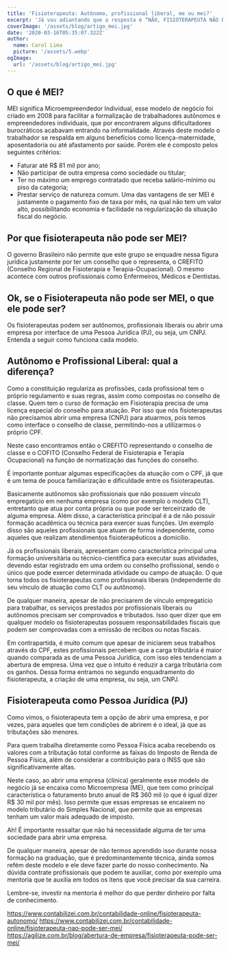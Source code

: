 ```yaml
---
title: 'Fisioterapeuta: Autônomo, profissional liberal, me ou mei?'
excerpt: 'Já vou adiantando que a resposta é “NÃO, FISIOTERAPEUTA NÃO PODE SER MEI.”'
coverImage: '/assets/blog/artigo_mei.jpg'
date: '2020-03-16T05:35:07.322Z'
author:
  name: Carol Lima
  picture: '/assets/5.webp'
ogImage:
  url: '/assets/blog/artigo_mei.jpg'
---
```


## O que é MEI?


MEI significa Microempreendedor Individual, esse modelo de negócio foi criado em 2008 para facilitar a formalização de trabalhadores autônomos e empreendedores individuais, que por encontrarem alguns dificultadores burocráticos acabavam entrando na informalidade. 
Através deste modelo o trabalhador se respalda em alguns benefícios como licença-maternidade, aposentadoria ou até afastamento por saúde. 
Porém ele é composto pelos seguintes critérios:
-	Faturar até R$ 81 mil por ano;
-	Não participar de outra empresa como sociedade ou titular;
-	Ter no máximo um emprego contratado que receba salário-mínimo ou piso da categoria;
-	Prestar serviço de natureza comum. 
Uma das vantagens de ser MEI é justamente o pagamento fixo de taxa por mês, na qual não tem um valor alto, possibilitando economia e facilidade na regularização da situação fiscal do negócio. 


## Por que fisioterapeuta não pode ser MEI?

O governo Brasileiro não permite que este grupo se enquadre nessa figura jurídica justamente por ter um conselho que o representa, o CREFITO (Conselho  Regional de Fisioterapia e Terapia-Ocupacional). O mesmo acontece com outros profissionais como Enfermeiros, Médicos e Dentistas. 

## Ok, se o Fisioterapeuta não pode ser MEI, o que ele pode ser?

Os fisioterapeutas podem ser autônomos, profissionais liberais ou abrir uma empresa por interface de uma Pessoa Jurídica (PJ), ou seja, um CNPJ. Entenda a seguir como funciona cada modelo.

## Autônomo e Profissional Liberal: qual a diferença?

Como a constituição regulariza as profissões, cada profissional tem o próprio regulamento e suas regras, assim como compostas no conselho de classe. Quem tem o curso de formação em Fisioterapia precisa de uma licença especial do conselho para atuação. Por isso que nós fisioterapeutas não precisamos abrir uma empresa (CNPJ) para atuarmos, pois temos como interface o conselho de classe, permitindo-nos a utilizarmos o próprio CPF. 

Neste caso encontramos então o CREFITO representando o conselho de classe e o COFITO (Conselho Federal de Fisioterapia e Terapia Ocupacional) na função de normatização das funções do conselho. 

É importante pontuar algumas especificações da atuação com o CPF, já que é um tema de pouca familiarização e dificuldade entre os fisioterapeutas. 

Basicamente autônomos são profissionais que não possuem vínculo empregatício em nenhuma empresa (como por exemplo o modelo CLT), entretanto que atua por conta própria ou que pode ser terceirizado de alguma empresa. Além disso, a característica principal é a de não possuir formação acadêmica ou técnica para exercer suas funções. Um exemplo disso são aqueles profissionais que atuam de forma independente, como aqueles que realizam atendimentos fisioterapêuticos a domicílio. 

Já os profissionais liberais, apresentam como característica principal uma formação universitária ou técnico-científica para executar suas atividades, devendo estar registrado em uma ordem ou conselho profissional, sendo o único que pode exercer determinada atividade ou campo de atuação. O que torna todos os fisioterapeutas como profissionais liberais (independente do seu vínculo de atuação como CLT ou autônomo). 

De qualquer maneira, apesar de não precisarem de vínculo empregatício para trabalhar, os serviços prestados por profissionais liberais ou autônomos precisam ser comprovados e tributados. Isso quer dizer que em qualquer modelo os fisioterapeutas possuem responsabilidades fiscais que podem ser comprovadas com a emissão de recibos ou notas fiscais. 

Em contrapartida, é muito comum que apesar de iniciarem seus trabalhos através do CPF, estes profissionais percebem que a carga tributária é maior quando comparada as de  uma Pessoa Jurídica, com isso eles tendenciam a abertura de empresa. Uma vez que o intuito é reduzir a carga tributária com os ganhos. Dessa forma entramos no segundo enquadramento do fisioterapeuta, a criação de uma empresa, ou seja, um CNPJ.


## Fisioterapeuta como Pessoa Jurídica (PJ)

Como vimos, o fisioterapeuta tem a opção de abrir uma empresa, e por vezes, para aqueles que tem condições de abrirem é o ideal, já que as tributações são menores. 

Para quem trabalha diretamente como Pessoa Física acaba recebendo os valores com a tributação total conforme as faixas do Imposto de Renda de Pessoa Física, além de considerar a contribuição para o INSS que são significativamente altas.

Neste caso, ao abrir uma empresa (clínica) geralmente esse modelo de negócio já se encaixa como Microempresa (ME), que tem como principal característica o faturamento bruto anual de R$ 360 mil (o que é igual dizer R$ 30 mil por mês). Isso permite que essas empresas se encaixem no modelo tributário do Simples Nacional, que permite que as empresas tenham um valor mais adequado de imposto. 

Ah! É importante ressaltar que não há necessidade alguma de ter uma sociedade para abrir uma empresa. 

De qualquer maneira, apesar de não termos aprendido isso durante nossa formação na graduação, que é predominantemente técnica, ainda somos refém deste modelo e ele deve fazer parte do nosso conhecimento. Na dúvida contrate profissionais que podem te auxiliar, como por exemplo uma mentoria que te auxilia em todos os itens que você precisar da sua carreira. 

Lembre-se, investir na mentoria é melhor do que perder dinheiro por falta de conhecimento. 

https://www.contabilizei.com.br/contabilidade-online/fisioterapeuta-autonomo/
https://www.contabilizei.com.br/contabilidade-online/fisioterapeuta-nao-pode-ser-mei/
https://agilize.com.br/blog/abertura-de-empresa/fisioterapeuta-pode-ser-mei/
